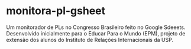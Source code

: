 # monitora-pl-gsheet
Um monitorador de PLs no Congresso Brasileiro feito no Google Sdeeets. Desenvolvido inicialmente para o Educar Para o Mundo (EPM), projeto de extensão dos alunos do Instituto de Relações Internacionais da USP.
